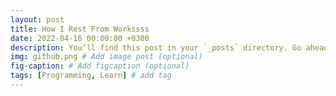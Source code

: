 ```yaml
---
layout: post
title: How I Rest From Workssss
date: 2022-04-16 00:00:00 +0300
description: You’ll find this post in your `_posts` directory. Go ahead and edit it and re-build the site to see your changes. # Add post description (optional)
img: github.png # Add image post (optional)
fig-caption: # Add figcaption (optional)
tags: [Programming, Learn] # add tag
---
```

